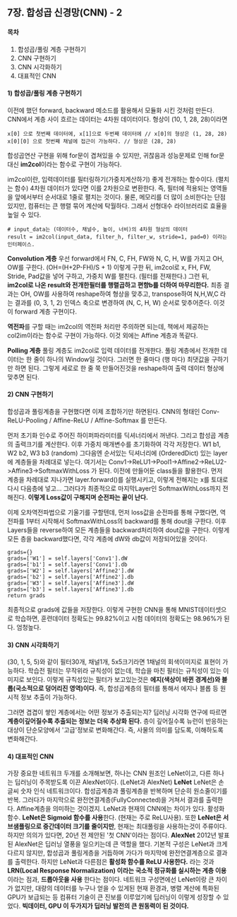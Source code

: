 ## 7장. 합성곱 신경망(CNN) - 2
#### 목차
1) 합성곱/풀링 계층 구현하기
2) CNN 구현하기
3) CNN 시각화하기
4) 대표적인 CNN
#### 1) 합성곱/풀링 계층 구현하기
이전에 했던 forward, backward 메소드를 활용해서 모듈화 시킨 것처럼 만든다.
CNN에서 계층 사이 흐르는 데이터는 4차원 데이터이다.
형상이 (10, 1, 28, 28)이라면 
```
x[0] 으로 첫번째 데이터에, x[1]으로 두번째 데이터에 // x[0]의 형상은 (1, 28, 28)
x[0][0] 으로 첫번째 채널에 접근이 가능하다. // 형상은 (28, 28)
```
합성곱연산 구현을 위해 for문이 겹쳐있을 수 있지만, 귀찮음과 성능문제로 인해 for문대신 **im2col**이라는 함수로 구현이 가능하다.

im2col이란, 입력데이터를 필터링하기(가중치계산하기) 좋게 전개하는 함수이다. (펼치는 함수)
4차원 데이터가 있다면 이를 2차원으로 변환한다. 즉, 필터에 적용되는 영역들을 앞에서부터 순서대로 1줄로 펼치는 것이다. 
물론, 메모리를 더 많이 소비한다는 단점 있지만, 컴퓨터는 큰 행렬 묶어 계산에 탁월하다. 그래서 선형대수 라이브러리로 효율을 높일 수 있다.
```
# input_data는 (데이터수, 채널수, 높이, 너비)의 4차원 형상의 데이터
result = im2col(input_data, filter_h, filter_w, stride=1, pad=0) 이라는 인터페이스.
```

**Convolution 계층**
우선 forward에서 FN, C, FH, FW와 N, C, H, W를 가지고 OH, OW를 구한다. (OH=(H+2P-FH)/S + 1) 이렇게 구한 뒤, im2col로 x, FH, FW, Stride, Pad값을 넣어 구하고, 가중치 W를 펼친다. (필터를 전재한다.) 그런 뒤, **im2col로 나온 result와 전개한필터를 행렬곱하고 편향b를 더하여 마무리한다.** 
최종 결과는 OH, OW를 사용하여 reshape하여 형상을 맞추고, transpose하여 N,H,W,C 라는 결과를 (0, 3, 1, 2) 인덱스 축으로 변경하여 (N, C, H, W) 순서로 맞추어준다. 이것이 forward 계층 구현이다.

**역전파**를 구할 때는 im2col의 역전파 처리만 주의하면 되는데, 책에서 제공하는 col2im이라는 함수로 구현이 가능하다. 이것 외에는 Affine 계층과 똑같다.

**Polling 계층**
풀링 계층도 im2col로 입력 데이터를 전개한다. 풀링 계층에서 전개한 데이터는 한 줄이 하나의 Window일 것이다. 그러면 한 줄마다 (행 마다) 최댓값을 구하기만 하면 된다. 그렇게 세로로 한 줄 쭉 만들어진것을 reshape하여 출력 데이터 형상에 맞추면 된다.
#### 2) CNN 구현하기
합성곱과 풀링계층을 구현했다면 이제 조합하기만 하면된다. 
CNN의 형태인 Conv-ReLU-Pooling / Affine-ReLU / Affine-Softmax 를 만든다.

먼저 초기화 인수로 주어진 하이퍼파라미터를 딕셔너리에서 꺼낸다. 그리고 합성곱 계층의 출력크기를 계산한다.
이후 가중치 매개변수를 초기화하여 각각 저장한다. W1 b1, W2 b2, W3 b3 (random)
그다음엔 순서있는 딕셔너리에 (OrderedDict) 있는 layer에 계층들을 차례대로 넣는다. 여기서는
Conv1->ReLU1->Pool1->Affine2->ReLU2->Affine3->SoftmaxWithLoss 가 된다.
이전에 만들어둔 class들을 활용한다.
먼저 계층을 차례대로 지나가면 layer.forward()를 실행시키고, 이렇게 전해지는 x를 토대로 다시 다음층에 넣고... 그러다가 최종적으로 마지막Layer인 SoftmaxWithLoss까지 전해진다.
**이렇게 Loss값이 구해지며 순전파는 끝이 난다.**

이제 오차역전파법으로 기울기를 구할텐데, 먼저 loss값을 순전파를 통해 구했다면,
역전파를 1부터 시작해서 SoftmaxWithLoss의 backward를 통해 dout을 구한다.
이후 Layers들을 reverse하여 모든 계층들을 backward처리하여 dout값을 구한다.
이렇게 모든 층을 backward했다면, 각각 계층에 dW와 db값이 저장되어있을 것이다.
```
grads={}
grads=['W1'] = self.layers['Conv1'].dW
grads=['b1'] = self.layers['Conv1'].db
grads=['W2'] = self.layers['Affine2'].dW
grads=['b2'] = self.layers['Affine2'].db
grads=['W3'] = self.layers['Affine3'].dW
grads=['b3'] = self.layers['Affine3'].db
return grads
```
최종적으로 grads에 값들을 저장한다.
이렇게 구현한 CNN을 통해 MNIST데이터셋으로 학습하면, 훈련데이터 정확도는 99.82%이고 시험 데이터의 정확도는 98.96%가 된다. 엄청높다.
#### 3) CNN 시각화하기
(30, 1, 5, 5)와 같이 필터30개, 채널1개, 5x5크기라면 1채널의 회색이미지로 표현이 가능하다.
학습전 필터는 무작위라 규칙성이 없는데, 학습을 마친 필터는 규칙성이 있는 이미지로 보인다.
이렇게 규칙성있는 필터가 보고있는것은 **에지(색상이 바뀐 경계선)와 블롭(국소적으로 덩어리진 영역)이다.** 
즉, 합성곱계층의 필터를 통해서 에지나 블롭 등 원시적 정보 추출이 가능하다.

그러면 겹겹이 쌓인 계층에서는 어떤 정보가 추출되는지?
딥러닝 시각화 연구에 따르면 **계층이깊어질수록 추출되는 정보는 더욱 추상화 된다.** 
층이 깊어질수록 뉴런이 반응하는 대상이 단순모양에서 '고급'정보로 변화해간다. 즉, 사물의 의미를 담도록, 이해하도록 변화해간다.
#### 4) 대표적인 CNN
가장 중요한 네트워크 두개를 소개해보면, 하나는 CNN 원조인 LeNet이고, 다른 하나는 딥러닝이 주목받도록 이끈 AlexNet이다. (LeNet과 AlexNet)
**LeNet**
LeNet은 손글씨 숫자 인식 네트워크이다. 합성곱계층과 풀링계층을 반복하며 단순히 원소줄이기를 반복. 그러다가 마지막으로 완전연결계층(FullyConnected)을 거쳐서 결과를 출력한다. Affine계층을 의미하는 것이겠지.
LeNet과 현재의 CNN에는 차이가 있다.  활성화함수. **LeNet은 Sigmoid 함수를 사용**한다. (현재는 주로 ReLU사용). 또한 **LeNet은 서브샘플링으로 중간데이터 크기를 줄이지만**, 현재는 최대풀링을 사용하는것이 주류이다. 하지만 의의가 있다면, 20년 전 제안된 '첫 CNN'이라는 점이다.
**AlexNet**
2012년 발표된 AlexNet은 딥러닝 열풍을 일으키는데 큰 역할을 했다. 기본적 구성은 LeNet과 크게 다르지 않지만, 합성곱과 풀링게층을 거듭하며 가다가 마지막에 완전연결계층으로 결과를 출력한다.
하지만 LeNet과 다른점은 **활성화 함수를 ReLU 사용한다.** 라는 것과 **LRN(Local Response Normalization) 이라는 국소적 정규화를 실시하는 계층 이용** 이라는 점과, **드롭아웃을 사용** 한다는 점이다.
네트워크 구성면에선 LeNet이랑 큰 차이가 없지만, 대량의 데이터를 누구나 얻을 수 있게된 현재 환경과, 병렬 계산에 특화된 GPU가 보급되는 등 컴퓨터 기술이 큰 진보를 이루었기에 딥러닝이 이렇게 성장할 수 있었다.
**빅데이터, GPU 이 두가지가 딥러닝 발전의 큰 원동력이 된 것이다.**

